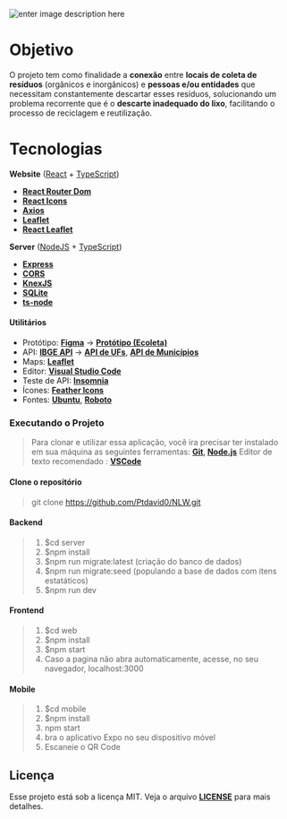 

![enter image description here](https://user-images.githubusercontent.com/38081852/83580830-6f63e200-a513-11ea-9a27-0a109ec1e4d0.png)


# Objetivo
O projeto tem como finalidade a **conexão** entre **locais de coleta de resíduos** (orgânicos e inorgânicos) e **pessoas e/ou entidades** que necessitam constantemente descartar esses resíduos, solucionando um problema recorrente que é o **descarte inadequado do lixo**, facilitando o processo de reciclagem e reutilização.

# Tecnologias

   **Website**  ([React](https://reactjs.org/)  +  [TypeScript](https://www.typescriptlang.org/))
-   **[React Router Dom](https://github.com/ReactTraining/react-router/tree/master/packages/react-router-dom)**
-   **[React Icons](https://react-icons.github.io/react-icons/)**
-   **[Axios](https://github.com/axios/axios)**
-   **[Leaflet](https://react-leaflet.js.org/en/)**
-   **[React Leaflet](https://react-leaflet.js.org/)**

**Server**  ([NodeJS](https://nodejs.org/en/)  +  [TypeScript](https://www.typescriptlang.org/))

-   **[Express](https://expressjs.com/)**
-   **[CORS](https://expressjs.com/en/resources/middleware/cors.html)**
-   **[KnexJS](http://knexjs.org/)**
-   **[SQLite](https://github.com/mapbox/node-sqlite3)**
-   **[ts-node](https://github.com/TypeStrong/ts-node)**
#### **Utilitários**

-   Protótipo:  **[Figma](https://www.figma.com/)**  →  **[Protótipo (Ecoleta)](https://www.figma.com/file/1SxgOMojOB2zYT0Mdk28lB/Ecoleta)**
-   API:  **[IBGE API](https://servicodados.ibge.gov.br/api/docs/localidades?versao=1)**  →  **[API de UFs](https://servicodados.ibge.gov.br/api/docs/localidades?versao=1#api-UFs-estadosGet)**,  **[API de Municípios](https://servicodados.ibge.gov.br/api/docs/localidades?versao=1#api-Municipios-estadosUFMunicipiosGet)**
-   Maps:  **[Leaflet](https://react-leaflet.js.org/en/)**
-   Editor:  **[Visual Studio Code](https://code.visualstudio.com/)**
-   Teste de API:  **[Insomnia](https://insomnia.rest/)**
-   Ícones:  **[Feather Icons](https://feathericons.com/)**
-   Fontes:  **[Ubuntu](https://fonts.google.com/specimen/Ubuntu)**,  **[Roboto](https://fonts.google.com/specimen/Roboto)**

### **Executando o Projeto**
> Para clonar e utilizar essa aplicação, você ira precisar ter instalado em sua máquina as seguintes ferramentas: **[Git](https://git-scm.com/), [Node.js](https://nodejs.org/)**
> Editor de texto recomendado : **[VSCode](https://code.visualstudio.com/)**

#### **Clone o repositório**
> git clone https://github.com/Ptdavid0/NLW.git

#### **Backend**

> 1. $cd server
> 2. $npm install
> 3. $npm run migrate:latest (criação do banco de dados)
> 4. $npm run migrate:seed (populando a base de dados com itens estatáticos)
> 5. $npm run dev

####  **Frontend**

> 1. $cd web
> 2. $npm install
> 3. $npm start
> 4. Caso a pagina não abra automaticamente, acesse, no seu navegador, localhost:3000

#### **Mobile**

> 1. $cd mobile
> 2. $npm install
> 3. npm start
> 4. bra o aplicativo Expo no seu dispositivo móvel
> 5. Escaneie o QR Code

## Licença
Esse projeto está sob a licença MIT. Veja o arquivo **[LICENSE](https://github.com/Ptdavid0/NLW/blob/master/LICENSE)** para mais detalhes.

